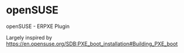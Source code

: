 # openSUSE
openSUSE - ERPXE Plugin 

Largely inspired by https://en.opensuse.org/SDB:PXE_boot_installation#Building_PXE_boot
